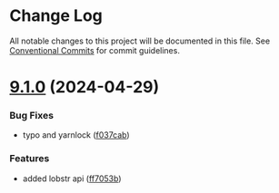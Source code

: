 # Change Log

All notable changes to this project will be documented in this file.
See [Conventional Commits](https://conventionalcommits.org) for commit guidelines.

# [9.1.0](https://github.com/paltalabs/soroban-react/compare/v9.0.4...v9.1.0) (2024-04-29)

### Bug Fixes

- typo and yarnlock ([f037cab](https://github.com/paltalabs/soroban-react/commit/f037cab6466a2456a09fe843ca1b88dd868b36a7))

### Features

- added lobstr api ([ff7053b](https://github.com/paltalabs/soroban-react/commit/ff7053b677a0ec410fd60948ee7b775c451a9519))
